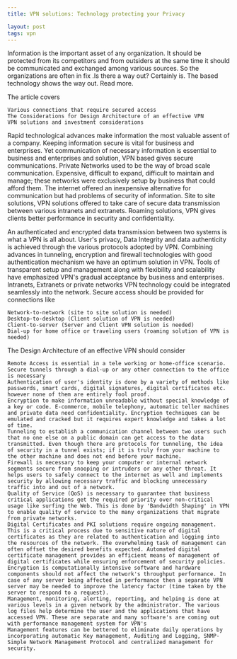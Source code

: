 ```yaml
---
title: VPN solutions: Technology protecting your Privacy

layout: post
tags: vpn
---
```


Information is the important asset of any organization. It should be protected from its competitors and from outsiders at the same time it should be communicated and exchanged among various sources. So the organizations are often in fix .Is there a way out? Certainly is. The based technology shows the way out. Read more.

The article covers

    Various connections that require secured access
    The Considerations for Design Architecture of an effective VPN
    VPN solutions and investment considerations

Rapid technological advances make information the most valuable assent of a company. Keeping information secure is vital for business and enterprises. Yet communication of necessary information is essential to business and enterprises and solution, VPN based gives secure communications. Private Networks used to be the way of broad scale communication. Expensive, difficult to expand, difficult to maintain and manage; these networks were exclusively setup by business that could afford them. The internet offered an inexpensive alternative for communication but had problems of security of information. Site to site solutions, VPN solutions offered to take care of secure data transmission between various intranets and extranets. Roaming solutions, VPN gives clients better performance in security and confidentiality.

An authenticated and encrypted data transmission between two systems is what a VPN is all about. User's privacy, Data Integrity and data authenticity is achieved through the various protocols adopted by VPN. Combining advances in tunneling, encryption and firewall technologies with good authentication mechanism we have an optimum solution in VPN. Tools of transparent setup and management along with flexibility and scalability have emphasized VPN's gradual acceptance by business and enterprises. Intranets, Extranets or private networks VPN technology could be integrated seamlessly into the network. Secure access should be provided for connections like

    Network-to-network (site to site solution is needed)
    Desktop-to-desktop (Client solution of VPN is needed)
    Client-to-server (Server and Client VPN solution is needed)
    Dial-up for home office or traveling users (roaming solution of VPN is needed) 

The Design Architecture of an effective VPN should consider

    Remote Access is essential in a tele working or home-office scenario. Secure tunnels through a dial-up or any other connection to the office is necessary
    Authentication of user's identity is done by a variety of methods like passwords, smart cards, digital signatures, digital certificates etc. however none of them are entirely fool proof.
    Encryption to make information unreadable without special knowledge of a key or code. E-commerce, mobile telephony, automatic teller machines and private data need confidentiality. Encryption techniques can be emulated and cracked but it requires expert knowledge and takes a lot of time.
    Tunneling to establish a communication channel between two users such that no one else on a public domain can get access to the data transmitted. Even though there are protocols for tunneling, the idea of security in a tunnel exists; if it is truly from your machine to the other machine and does not end before your machine.
    Firewall is necessary to keep your computer or internal network segments secure from snooping or intruders or any other threat. It helps users to safely connect to the internet as well and implements security by allowing necessary traffic and blocking unnecessary traffic into and out of a network.
    Quality of Service (QoS) is necessary to guarantee that business critical applications get the required priority over non-critical usage like surfing the Web. This is done by 'Bandwidth Shaping' in VPN to enable quality of service to the many organizations that migrate from private networks.
    Digital Certificates and PKI solutions require ongoing management. This is a critical process due to sensitive nature of digital certificates as they are related to authentication and logging into the resources of the network. The overwhelming task of management can often offset the desired benefits expected. Automated digital certificate management provides an efficient means of management of digital certificates while ensuring enforcement of security policies.
    Encryption is computationally intensive software and hardware components should not affect the network's throughput performance. In case of any server being affected in performance then a separate VPN server may be needed to improve the latency factor (time taken by the server to respond to a request).
    Management, monitoring, alerting, reporting, and helping is done at various levels in a given network by the administrator. The various log files help determine the user and the applications that have accessed VPN. These are separate and many software's are coming out with performance management system for VPN's
    Management features can be bettered to eliminate daily operations by incorporating automatic Key management, Auditing and Logging, SNMP-Simple Network Management Protocol and centralized management for security.
